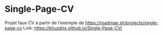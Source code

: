 # Single-Page-CV
 Projet faux CV à partir de l'exemple de https://roadmap.sh/projects/single-page-cv
Link: https://khuzdrix.github.io/Single-Page-CV/
